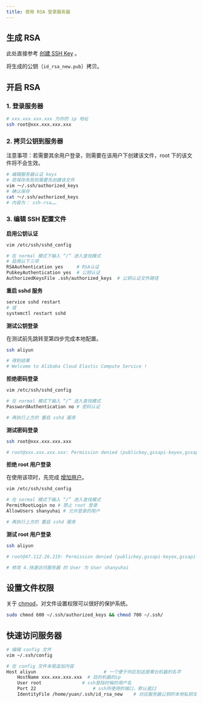 ```yaml
---
title: 使用 RSA 登录服务器
---
```


## 生成 RSA

此处直接参考 [创建 SSH Key](/os/linux/generate-ssh-key) 。

将生成的公钥（`id_rsa_new.pub`）拷贝。



## 开启 RSA

### 1. 登录服务器

```bash
# xxx.xxx.xxx.xxx 为你的 ip 地址
ssh root@xxx.xxx.xxx.xxx
```

### 2. 拷贝公钥到服务器

注意事项：若需要其余用户登录，则需要在该用户下创建该文件，root 下的该文件将不会生效。

```bash
# 编辑服务器认证 keys
# 若保存失败则需要先创建该文件
vim ～/.ssh/authorized_keys
# 确认保存
cat ～/.ssh/authorized_keys
# 内容为： ssh-rsa……
```

### 3. 编辑 SSH 配置文件

**启用公钥认证**

```bash
vim /etc/ssh/sshd_config

# 在 normal 模式下输入 “/” 进入查找模式
# 启用以下三项
RSAAuthentication yes     # RSA认证
PubkeyAuthentication yes  # 公钥认证
AuthorizedKeysFile .ssh/authorized_keys  # 公钥认证文件路径
```

**重启 sshd 服务**

```bash
service sshd restart
# 或
systemctl restart sshd
```

**测试公钥登录**

在测试前先跳转至第四步完成本地配置。

```bash
ssh aliyun

# 得到结果
# Welcome to Alibaba Cloud Elastic Compute Service !
```

**拒绝密码登录**

```bash
vim /etc/ssh/sshd_config

# 在 normal 模式下输入 “/” 进入查找模式
PasswordAuthentication no # 密码认证

# 再执行上方的 重启 sshd 服务
```

**测试密码登录**

```bash
ssh root@xxx.xxx.xxx.xxx

# root@xxx.xxx.xxx.xxx: Permission denied (publickey,gssapi-keyex,gssapi-with-mic).
```

**拒绝 root 用户登录**

在使用该项时，先完成 [增加用户](/os/linux/user)。

```bash
vim /etc/ssh/sshd_config

# 在 normal 模式下输入 “/” 进入查找模式
PermitRootLogin no # 禁止 root 登录
AllowUsers shanyuhai # 允许登录的用户

# 再执行上方的 重启 sshd 服务
```

**测试 root 用户登录**

```bash
ssh aliyun

# root@47.112.26.219: Permission denied (publickey,gssapi-keyex,gssapi-with-mic).

# 修改 4.快速访问服务器 的 User 为 User shanyuhai
```





## 设置文件权限

关于 [chmod](https://zh.wikipedia.org/wiki/Chmod)，对文件设置权限可以很好的保护系统。

```bash
sudo chmod 600 ~/.ssh/authorized_keys && chmod 700 ~/.ssh/
```



## 快速访问服务器

```bash
# 编辑 config 文件
vim ~/.ssh/config

# 在 config 文件末尾追加内容
Host aliyun                  		# 一个便于你区别这是哪台机器的名字
    HostName xxx.xxx.xxx.xxx  # 目的机器的ip
    User root         		# ssh登陆时候的用户名
    Port 22               		# ssh所使用的端口，默认是22
    IdentityFile /home/yuan/.ssh/id_rsa_new    # 对应服务器公钥的本地私钥文件路径
```


